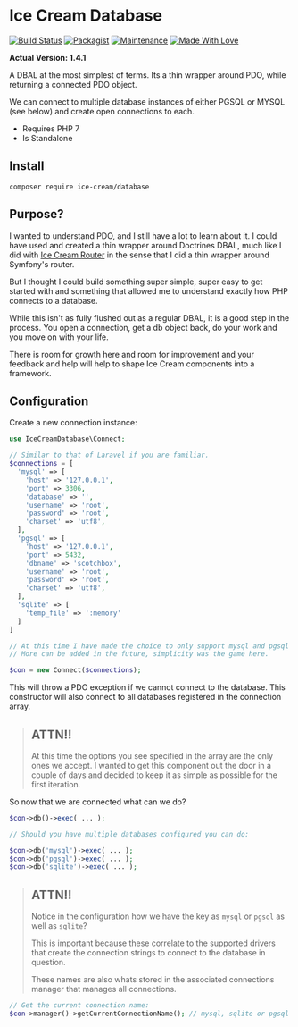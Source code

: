 # Ice Cream Database

[![Build Status](https://travis-ci.org/AdamKyle/ice-cream-database.svg?branch=master)](https://travis-ci.org/AdamKyle/ice-cream-database)
[![Packagist](https://img.shields.io/packagist/v/ice-cream/database.svg)](https://packagist.org/packages/ice-cream/database)
[![Maintenance](https://img.shields.io/maintenance/yes/2017.svg)]()
[![Made With Love](https://img.shields.io/badge/Made%20With-Love-green.svg)]()

**Actual Version: 1.4.1**


A DBAL at the most simplest of terms. Its a thin wrapper around PDO, while returning a connected PDO object.

We can connect to multiple database instances of either PGSQL or MYSQL (see below) and create open connections to each.

- Requires PHP 7
- Is Standalone

## Install

`composer require ice-cream/database`

## Purpose?

I wanted to understand PDO, and I still have a lot to learn about it. I could have used and created a thin wrapper around Doctrines DBAL, much like I did with [Ice Cream Router](https://github.com/AdamKyle/ice-cream-router) in the sense that I did a thin wrapper around Symfony's router.

But I thought I could build something super simple, super easy to get started with and something that
allowed me to understand exactly how PHP connects to a database.

While this isn't as fully flushed out as a regular DBAL, it is a good step in the process. You open a connection, get a db object back, do your work and you move on with your life.

There is room for growth here and room for improvement and your feedback and help will help to shape Ice Cream components into a framework.

## Configuration

Create a new connection instance:

```PHP
use IceCreamDatabase\Connect;

// Similar to that of Laravel if you are familiar.
$connections = [
  'mysql' => [
    'host' => '127.0.0.1',
    'port' => 3306,
    'database' => '',
    'username' => 'root',
    'password' => 'root',
    'charset' => 'utf8',
  ],
  'pgsql' => [
    'host' => '127.0.0.1',
    'port' => 5432,
    'dbname' => 'scotchbox',
    'username' => 'root',
    'password' => 'root',
    'charset' => 'utf8',
  ],
  'sqlite' => [
    'temp_file' => ':memory'
  ]
]

// At this time I have made the choice to only support mysql and pgsql as well as sqlite connections.
// More can be added in the future, simplicity was the game here.

$con = new Connect($connections);
```

This will throw a PDO exception if we cannot connect to the database. This constructor will also connect to all databases registered in the connection array.

> ## ATTN!!
>
> At this time the options you see specified in the array are the only ones we accept.
> I wanted to get this component out the door in a couple of days and decided to keep it
> as simple as possible for the first iteration.

So now that we are connected what can we do?

```php
$con->db()->exec( ... );

// Should you have multiple databases configured you can do:

$con->db('mysql')->exec( ... );
$con->db('pgsql')->exec( ... );
$con->db('sqlite')->exec( ... );
```

> ## ATTN!!
>
> Notice in the configuration how we have the key as `mysql` or `pgsql` as well as `sqlite`?
>
> This is important because these correlate to the supported drivers that create the
> connection strings to connect to the database in question.
>
> These names are also whats stored in the associated connections manager that manages all connections.


```php
// Get the current connection name:
$con->manager()->getCurrentConnectionName(); // mysql, sqlite or pgsql
```

